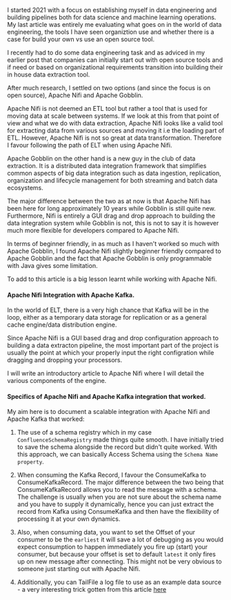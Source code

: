 I started 2021 with a focus on establishing myself in data engineering and building pipelines both for data science and machine learning operations. My last article was entirely me evaluating what goes on in the world of data engineering, the tools I have seen organiztion use and whether there is a case for build your own vs use an open source tool.

I recently had to do some data engineering task and as adviced in my earlier post that companies can initially start out with open source tools and if need or based on organizational requirements transition into building their in house data extraction tool.

After much research, I settled on two options (and since the focus is on open source), Apache Nifi and Apache Gobblin.

Apache Nifi is not deemed an ETL tool but rather a tool that is used for moving data at scale between systems. If we look at this from that point of view and what we do with data extraction, Apache Nifi looks like a valid tool for extracting data from various sources and moving it i.e the loading part of ETL. However, Apache Nifi is not so great at data transformation. Therefore I favour following the path of ELT when using Apache Nifi.

Apache Gobblin on the other hand is a new guy in the club of data extraction. It is a distributed data integration framework that simplifies common aspects of big data integration such as data ingestion, replication, organization and lifecycle management for both streaming and batch data ecosystems. 

The major difference between the two as at now is that Apache Nifi has been here for long approximately 10 years while Gobblin is still quite new. Furthermore, Nifi is entirely a GUI drag and drop approach to building the data integration system while Gobblin is not, this is not to say it is however much more flexible for developers compared to Apache Nifi.

In terms of beginner friendly, in as much as I haven't worked so much with Apache Gobblin, I found Apache Nifi slightly beginner friendly compared to Apache Gobblin and the fact that Apache Gobblin is only programmable with Java gives some limitation.

To add to this article is a big lesson learnt while working with Apache Nifi.

#### Apache Nifi Integration with Apache Kafka.

In the world of ELT, there is a very high chance that Kafka will be in the loop, either as a temporary data storage for replication or as a general cache engine/data distribution engine.

Since Apache Nifi is a GUI based drag and drop configuration approach to building a data extracton pipeline, the most important part of the project is usually the point at which your properly input the right configration while dragging and dropping your processors.

I will write an introductory article to Apache Nifi where I will detail the various components of the engine.

#### Specifics of Apache Nifi and Apache Kafka integration that worked.

My aim here is to document a scalable integration with Apache Nifi and Apache Kafka that worked:

1. The use of a schema registry which in my case `ConfluenceSchemaRegistry` made things quite smooth. I have initially tried to save the schema alongside the record but didn't quite worked. With this approach, we can basically Access Schema using the `Schema Name property`.

2. When consuming the Kafka Record, I favour the ConsumeKafka to ConsumeKafkaRecord. The major difference between the two being that ConsumeKafkaRecord allows you to read the message with a schema. The challenge is usually when you are not sure about the schema name and you have to supply it dynamically, hence you can just extract the record from Kafka using ConsumeKafka and then have the flexibility of processing it at your own dynamics.

3. Also, when consuming data, you want to set the Offset of your consumer to be the `earliest` it will save a lot of debugging as you would expect consumption to happen immediately you fire up (start) your consumer, but because your offset is set to default `latest` it only fires up on new message after connecting. This might not be very obvious to someone just starting out with Apache Nifi.

4. Additionally, you can TailFile a log file to use as an example data source - a very interesting trick gotten from this article [here](https://bryanbende.com/development/2017/06/20/apache-nifi-records-and-schema-registries)